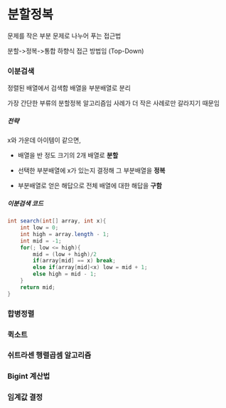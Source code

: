 # 분할정복

문제를 작은 부분 문제로 나누어 푸는 접근법

분할->정복->통합
하향식 접근 방법임 (Top-Down)


### 이분검색

정렬된 배열에서 검색함
배열을 부분배열로 분리

가장 간단한 부류의 분할정복 알고리즘임
사례가 더 작은 사례로만 갈라지기 때문임

##### 전략

x와 가운데 아이템이 같으면,

* 배열을 반 정도 크기의 2개 배열로 **분할**

* 선택한 부분배열에 x가 있는지 결정해 그 부분배열을 **정복**

* 부분배열로 얻은 해답으로 전체 배열에 대한 해답을 **구함**

##### 이분검색 코드

```java
int search(int[] array, int x){
    int low = 0;
    int high = array.length - 1;
    int mid = -1;
    for(; low <= high){
        mid = (low + high)/2
        if(array[mid] == x) break;
        else if(array[mid]<x) low = mid + 1;
        else high = mid - 1;
    }
    return mid;
}
```
### 합병정렬

### 퀵소트

### 쉬트라센 행렬곱셈 알고리즘

### Bigint 계산법

### 임계값 결정